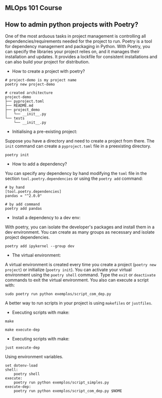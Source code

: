 ## MLOps 101 Course

## How to admin python projects with Poetry?

One of the most arduous tasks in project management is controlling all dependencies/requirements needed for the project to run. Poetry is a tool for dependency management and packaging in Python. With Poetry, you can specify the libraries your project relies on, and it manages their installation and updates. It provides a lockfile for consistent installations and can also build your project for distribution.

- How to create a project with poetry?

```
# project-demo is my project name
poetry new project-demo

# created architecture
project-demo
├── pyproject.toml
├── README.md
├── project_demo
│   └── __init__.py
└── tests
    └── __init__.py
```

- Initialising a pre-existing project:

Suppose you have a directory and need to create a project from there. The `init` command can create a `pyproject.toml` file in a preexisting directory.

```
poetry init
```

- How to add a dependency?

You can specify any dependency by hand modifying the `toml` file in the section `tool.poetry.dependencies` or using the `poetry add` command:

```
# by hand
[tool.poetry.dependencies]
pandas = "^2.0.0"

# by add command
poetry add pandas
```

- Install a dependency to a dev env:

With poetry, you can isolate the developer's packages and install them in a dev environment. You can create as many groups as necessary and isolate project dependencies. 

```
poetry add ipykernel --group dev
```

- The virtual environment:

A virtual environment is created every time you create a project (`poetry new project`) or initialize (`poetry init`). You can activate your virtual environment using the `poetry shell` command. Type the `exit` or `deactivate` commands to exit the virtual environment. You also can execute a script with:

```
sudo poetry run python exemplos/script_com_dep.py
```

A better way to run scripts in your project is using `makefiles` or `justfiles`.

- Executing scripts with make:

```
make
```

```
make execute-dep
```

- Executing scripts with make:
```
just execute-dep
```

Using environment variables. 

```
set dotenv-load
shell:
    poetry shell
execute:
    poetry run python exemplos/script_simples.py 
execute-dep:
    poetry run python exemplos/script_com_dep.py $NOME
```